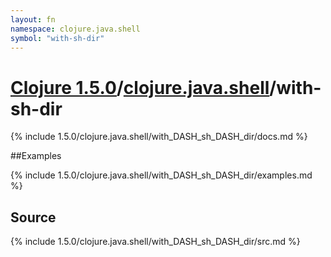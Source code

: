 ```yaml
---
layout: fn
namespace: clojure.java.shell
symbol: "with-sh-dir"
---
```


# [Clojure 1.5.0](../../)/[clojure.java.shell](../)/with-sh-dir

{% include 1.5.0/clojure.java.shell/with_DASH_sh_DASH_dir/docs.md %}

##Examples

{% include 1.5.0/clojure.java.shell/with_DASH_sh_DASH_dir/examples.md %}
## Source
{% include 1.5.0/clojure.java.shell/with_DASH_sh_DASH_dir/src.md %}

